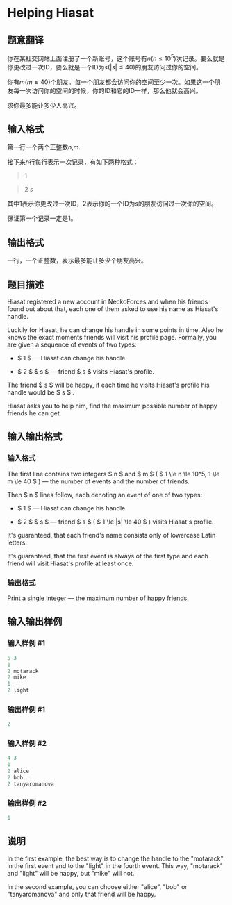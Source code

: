 # Helping Hiasat 

## 题意翻译

你在某社交网站上面注册了一个新账号，这个账号有$n$($n\leq 10^5$)次记录。要么就是你更改过一次ID，要么就是一个ID为$s$($|s|\leq 40$)的朋友访问过你的空间。

你有$m$($m\leq 40$)个朋友。每一个朋友都会访问你的空间至少一次。如果这一个朋友每一次访问你的空间的时候，你的ID和它的ID一样，那么他就会高兴。

求你最多能让多少人高兴。

## 输入格式

第一行一个两个正整数$n$,$m$.

接下来$n$行每行表示一次记录，有如下两种格式：

> $1$

>

> $2$ $s$

其中$1$表示你更改过一次ID，$2$表示你的一个ID为$s$的朋友访问过一次你的空间。

保证第一个记录一定是$1$。

## 输出格式

一行，一个正整数，表示最多能让多少个朋友高兴。

## 题目描述

Hiasat registered a new account in NeckoForces and when his friends found out about that, each one of them asked to use his name as Hiasat's handle.

Luckily for Hiasat, he can change his handle in some points in time. Also he knows the exact moments friends will visit his profile page. Formally, you are given a sequence of events of two types:

- $ 1 $ — Hiasat can change his handle.

- $ 2 $ $ s $ — friend $ s $ visits Hiasat's profile.

The friend $ s $ will be happy, if each time he visits Hiasat's profile his handle would be $ s $ .

Hiasat asks you to help him, find the maximum possible number of happy friends he can get.

## 输入输出格式

### 输入格式

The first line contains two integers $ n $ and $ m $ ( $ 1 \le n \le 10^5, 1 \le m \le 40 $ ) — the number of events and the number of friends.

Then $ n $ lines follow, each denoting an event of one of two types:

- $ 1 $ — Hiasat can change his handle.

- $ 2 $ $ s $ — friend $ s $ ( $ 1 \le |s| \le 40 $ ) visits Hiasat's profile.

It's guaranteed, that each friend's name consists only of lowercase Latin letters.

It's guaranteed, that the first event is always of the first type and each friend will visit Hiasat's profile at least once.

### 输出格式

Print a single integer — the maximum number of happy friends.

## 输入输出样例

### 输入样例 #1

```cpp
5 3
1
2 motarack
2 mike
1
2 light

```
### 输出样例 #1

```cpp
2

```
### 输入样例 #2

```cpp
4 3
1
2 alice
2 bob
2 tanyaromanova

```
### 输出样例 #2

```cpp
1

```
## 说明

In the first example, the best way is to change the handle to the "motarack" in the first event and to the "light" in the fourth event. This way, "motarack" and "light" will be happy, but "mike" will not.

In the second example, you can choose either "alice", "bob" or "tanyaromanova" and only that friend will be happy.

